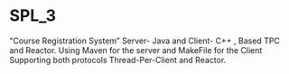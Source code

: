 # SPL_3
“Course Registration System” Server- Java and Client- C++ , Based TPC and Reactor. 
Using Maven for the server and MakeFile for the Client 
Supporting both protocols Thread-Per-Client and Reactor.
